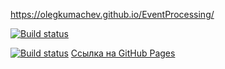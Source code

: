
https://olegkumachev.github.io/EventProcessing/


[![Build status](https://ci.appveyor.com/api/projects/status/github/OlegKumachev/EventProcessing)](https://ci.appveyor.com/project/status/github/OlegKumachev/eventprocessing-1xbmb/actions/workflows/web.yml)

[![Build status](https://ci.appveyor.com/api/projects/status/OlegKumachev/eventprocessing?svg=true)](https://ci.appveyor.com/project/OlegKumachev/eventprocessing)
[Ссылка на GitHub Pages]([ССЫЛКА_НА_GITHUB_PAGES](https://olegkumachev.github.io/EventProcessing/)https://olegkumachev.github.io/EventProcessing/)
